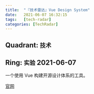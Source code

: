 ```yaml
---
title:  "『技术雷达』Vue Design System"
date:   2021-06-07 16:32:15
tags:   [tech-radar]
categories: [TechRadar]
---
```


## Quadrant: `技术`

## Ring: `实验` 2021-06-07

一个使用 Vue 构建开源设计体系的工具。

[官网](https://vueds.com/)

